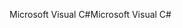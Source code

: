 <span data-ttu-id="efceb-101">Microsoft Visual C#</span><span class="sxs-lookup"><span data-stu-id="efceb-101">Microsoft Visual C#</span></span>